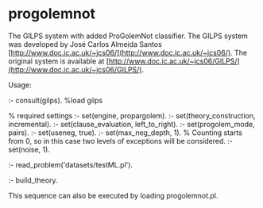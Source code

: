 progolemnot
===========

The GILPS system with added ProGolemNot classifier. The GILPS system was developed by José Carlos Almeida Santos [http://www.doc.ic.ac.uk/~jcs06/](http://www.doc.ic.ac.uk/~jcs06/). The original system is available at [http://www.doc.ic.ac.uk/~jcs06/GILPS/](http://www.doc.ic.ac.uk/~jcs06/GILPS/).


Usage:

:- consult(gilps). %load gilps

% required settings
:- set(engine, propargolem).
:- set(theory_construction, incremental).
:- set(clause_evaluation, left_to_right).
:- set(progolem_mode, pairs).
:- set(useneg, true).
:- set(max_neg_depth, 1). % Counting starts from 0, so in this case two levels of exceptions will be considered.
:- set(noise, 1).

:- read_problem('datasets/testML.pl').

:- build_theory.

This sequence can also be executed by loading progolemnot.pl.
